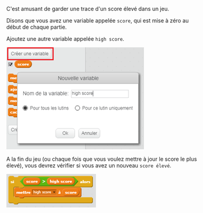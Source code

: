 C'est amusant de garder une trace d'un score élevé dans un jeu.

Disons que vous avez une variable appelée `score`, qui est mise à zéro au début de chaque partie.

Ajoutez une autre variable appelée `high score`.

![capture d'écran](images/make-high-score-variable.png)

A la fin du jeu (ou chaque fois que vous voulez mettre à jour le score le plus élevé), vous devrez vérifier si vous avez un nouveau `score élevé`.

![capture d'écran](images/check-for-high-score.png)